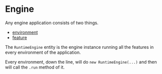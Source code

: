 # Engine

Any engine application consists of two things.

- [environment](environment)
- [feature](feature)

The `RuntimeEngine` entity is the engine instance running all the features in every environment of the application.

Every environment, down the line, will do `new RuntimeEngine(...)` and then will call the `.run` method of it.
